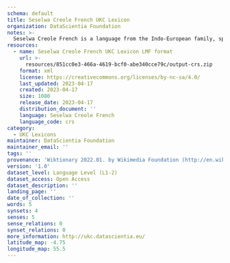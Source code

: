 ```yaml
---
schema: default
title: Seselwa Creole French UKC Lexicon
organization: DataScientia Foundation
notes: >-
  Seselwa Creole French is a language from the Indo-European family, spoken in Africa. The UKC Lexicon of Seselwa Creole French is represented as a lexico-semantic network. It consists of words, word senses, synsets, as well as sense-level and synset-level relationships.
resources:
  - name: Seselwa Creole French UKC Lexicon LMF format
    url: >-
      resources/851cc0e3-466a-4619-bcf0-abe340cce79c/output-crs.zip
    format: xml
    license: https://creativecommons.org/licenses/by-nc-sa/4.0/
    last_updated: 2023-04-17
    created: 2023-04-17
    size: 1080
    release_date: 2023-04-17
    distribution_document: ''
    language: Seselwa Creole French
    language_code: crs
category:
  - UKC Lexicons
maintainer: DataScientia Foundation
maintainer_email: ''
tags: ''
provenance: 'Wiktionary 2022.01. by Wikimedia Foundation (http://en.wiktionary.org); CogNet 2.1 by Khuyagbaatar Batsuren, National University of Mongolia (http://cognet.ukc.disi.unitn.it); Princeton WordNet 2.1 by Princeton University (https://wordnet.princeton.edu)'
version: '1.0'
dataset_level: Language Level (L1-2)
dataset_access: Open Access
dataset_description: ''
landing_page: ''
date_of_collection: ''
words: 5
synsets: 4
senses: 5
sense_relations: 0
synset_relations: 0
more_information: http://ukc.datascientia.eu/
latitude_map: -4.75
longitude_map: 55.5
---
```

